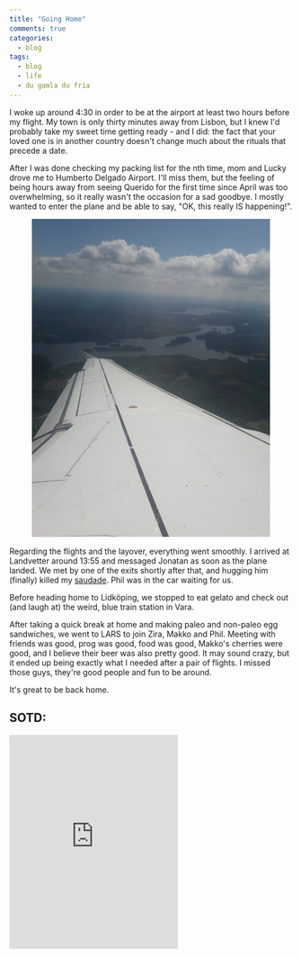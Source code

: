 ```yaml
---
title: "Going Home"
comments: true
categories:
  - blog
tags:
  - blog
  - life
  - du gamla du fria
---
```

I woke up around 4:30 in order to be at the airport at least two hours before my flight. My town is only thirty minutes away from Lisbon, but I knew I'd probably take my sweet time getting ready - and I did: the fact that your loved one is in another country doesn't change much about the rituals that precede a date. 

After I was done checking my packing list for the nth time, mom and Lucky drove me to Humberto Delgado Airport.  I'll miss them, but the feeling of being hours away from seeing Querido for the first time since April was too overwhelming, so it really wasn't the occasion for a sad goodbye. I mostly wanted to enter the plane and be able to say, "OK, this really IS happening!".

<figure class="half">
  <a href="https://raw.githubusercontent.com/dotMargui/blog/master/assets/photos/20180721_plane.jpg">
    <img src="https://raw.githubusercontent.com/dotMargui/blog/master/assets/photos/20180721_plane.jpg" alt="Swedish lake seen from above"></a>
    </figure>



Regarding the flights and the layover, everything went smoothly. I arrived at Landvetter around 13:55 and messaged Jonatan as soon as the plane landed. We met by one of the exits shortly after that, and hugging him (finally) killed my [saudade](https://en.wikipedia.org/wiki/Saudade). Phil was in the car waiting for us. 

Before heading home to Lidköping,  we stopped to eat gelato and check out (and laugh at) the weird, blue train station in Vara. 

After taking a quick break at home and making paleo and non-paleo egg sandwiches, we went to LARS to join Zira, Makko and Phil. Meeting with friends was good, prog was good, food was good, Makko's cherries were good, and I believe their beer was also pretty good. It may sound crazy, but it ended up being exactly what I needed after a pair of flights. I missed those guys, they're good people and fun to be around. 

It's great to be back home. 

## SOTD:
<iframe src="https://open.spotify.com/embed/track/3ldebiJSf8sAlS5czkqDBp" width="300" height="380" frameborder="0" allowtransparency="true" allow="encrypted-media"></iframe>